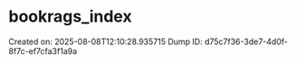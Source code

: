 # bookrags_index
Created on: 2025-08-08T12:10:28.935715
Dump ID: d75c7f36-3de7-4d0f-8f7c-ef7cfa3f1a9a
